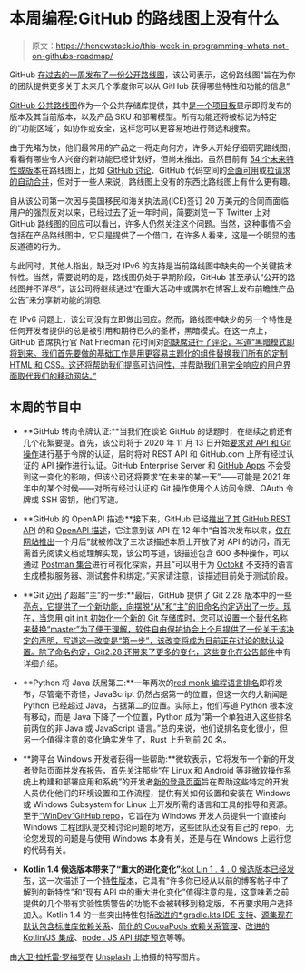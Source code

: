 # 本周编程:GitHub 的路线图上没有什么

> 原文：<https://thenewstack.io/this-week-in-programming-whats-not-on-githubs-roadmap/>

GitHub [在过去的一周发布了一份公开路线图](https://github.blog/2020-07-28-announcing-the-github-public-roadmap/)，该公司表示，这份路线图“旨在为你的团队提供更多关于未来几个季度你可以从 GitHub 获得哪些特性和功能的信息”

[GitHub 公共路线图](https://github.com/github/roadmap)作为一个公共存储库提供，其中[是一个项目板](https://github.com/github/roadmap/projects/1)显示即将发布的版本及其当前版本，以及产品 SKU 和部署模型。所有功能还将被标记为特定的“功能区域”，如协作或安全，这样您可以更容易地进行筛选和搜索。

由于先睹为快，他们最常用的产品之一将走向何方，许多人开始仔细研究路线图，看看有哪些令人兴奋的新功能已经计划好，但尚未推出。虽然目前有 [54 个未来特性或版本](https://github.com/github/roadmap/issues?q=label%3Ashipped+)在路线图上，比如 [GitHub 讨论](https://github.com/github/roadmap/issues/104)、GitHub 代码空间的[全面可用](https://github.com/github/roadmap/issues/55)或[拉请求的自动合并](https://github.com/github/roadmap/issues/107)，但对于一些人来说，路线图上没有的东西比路线图上有什么更有趣。

自从该公司第一次因与美国移民和海关执法局(ICE)签订 20 万美元的合同而面临用户的强烈反对以来，已经过去了近一年时间，简要浏览一下 Twitter 上对 GitHub 路线图的回应可以看出，许多人仍然关注这个问题。当然，这种事情不会包括在产品路线图中，它只是提供了一个借口，在许多人看来，这是一个明显的违反道德的行为。

与此同时，其他人指出，缺乏对 IPv6 的支持是当前路线图中缺失的一个关键技术特性。当然，需要说明的是，路线图仍处于早期阶段，GitHub 甚至承认“公开的路线图并不详尽”，该公司将继续通过“在重大活动中或偶尔在博客上发布前瞻性产品公告”来分享新功能的消息

在 IPv6 问题上，该公司没有立即做出回应。然而，路线图中缺少的另一个特性是任何开发者提供的总是被引用和期待已久的圣杯，黑暗模式。在这一点上，GitHub 首席执行官 Nat Friedman 花时间对[的缺席进行了评论，写道“黑暗模式即将到来。我们首先要做的基础工作是用更容易主题化的组件替换我们所有的定制 HTML 和 CSS。这还将帮助我们提高可访问性，并帮助我们用完全响应的用户界面取代我们的移动网站。”](https://news.ycombinator.com/item?id=23977950)

## 本周的节目中

*   **GitHub 转向令牌认证:**当我们在谈论 GitHub 的话题时，在继续之前还有几个花絮要提。首先，该公司将于 2020 年 11 月 13 日开始[要求对 API 和 Git 操作](https://github.blog/2020-07-30-token-authentication-requirements-for-api-and-git-operations/)进行基于令牌的认证，届时将对 REST API 和 GitHub.com 上所有经过认证的 API 操作进行认证。GitHub Enterprise Server 和 [GitHub Apps](https://docs.github.com/en/developers/apps/about-apps#about-github-apps) 不会受到这一变化的影响，但该公司还将要求“在未来的某一天”——可能是 2021 年年中的某个时候——对所有经过认证的 Git 操作使用个人访问令牌、OAuth 令牌或 SSH 密钥，他们写道。
*   **GitHub 的 OpenAPI 描述:**接下来，GitHub 已经[推出了其](https://github.blog/2020-07-27-introducing-githubs-openapi-description/) [GitHub REST API](https://developer.github.com/v3/) 的和 [OpenAPI 描述](https://github.com/github/rest-api-description)，它注意到该 API 在 12 年中“自首次发布以来，[仅在网站推出](https://github.blog/2008-03-12-the-api/)一个月后”就被修改了三次该描述本质上开放了对 API 的访问，而无需首先阅读文档或理解实现，该公司写道，该描述包含 600 多种操作，可以通过 [Postman 集合](https://www.postman.com/collection/)进行可视化探索，并且“可以用于为 [Octokit](https://github.com/octokit) 不支持的语言生成模拟服务器、测试套件和绑定。”买家请注意，该描述目前处于测试阶段。

*   **Git 迈出了超越“主”的一步:**最后，GitHub 提供了 Git 2.28 版本中的一些[亮点，它提供了一个新功能，向摆脱“从”和“主”的旧命名约定迈出了一步。现在，当您用 git init 初始化一个新的 Git 存储库时，您可以设置一个替代名称来替换“master”为了便于理解，软件自由保护协会上个月提供了一份关于该决定的声明，写道这一改变是“第一步”，该改变将成为目前正在讨论的默认设置。除了命名约定，Git2.28 还带来了更多的变化，这些变化在](https://github.blog/2020-07-27-highlights-from-git-2-28/)[公告邮件](https://lore.kernel.org/git/xmqq5za8hpir.fsf@gitster.c.googlers.com/)中有详细介绍。
*   **Python 将 Java 跃居第二:**一年两次的[red monk 编程语言排名](https://redmonk.com/sogrady/2020/07/27/language-rankings-6-20/)即将发布，尽管毫不奇怪，JavaScript 仍然占据第一的位置，但这一次的大新闻是 Python 已经超过 Java，占据第二的位置。实际上，他们写道 Python 根本没有移动，而是 Java 下降了一个位置，Python 成为“第一个单独进入这些排名前两位的非 Java 或 JavaScript 语言。”总的来说，他们说排名变化很小，但另一个值得注意的变化确实发生了，Rust 上升到前 20 名。

*   **跨平台 Windows 开发者获得一些帮助:**微软表示，它将发布一个新的开发者登陆页面[并发布报告](https://blogs.windows.com/windowsdeveloper/2020/07/28/new-developer-landing-page-and-issues-repo/)，首先关注那些“在 Linux 和 Android 等非微软操作系统上构建和部署应用和系统”的开发者[新的登录页面](https://docs.microsoft.com/en-us/windows/dev-environment/overview)旨在帮助这些特定的开发人员优化他们的环境设置和工作流程，提供有关如何设置和安装在 Windows 或 Windows Subsystem for Linux 上开发所需的语言和工具的指导和资源。至于[“WinDev”GitHub repo](https://github.com/microsoft/windev)，它旨在为 Windows 开发人员提供一个直接向 Windows 工程团队提交和讨论问题的地方，这些团队还没有自己的 repo，无论您发现的问题是与使用 Windows 本身有关，还是与在 Windows 上运行您的代码有关。
*   **Kotlin 1.4 候选版本带来了“重大的进化变化”:**[kot Lin 1 . 4 . 0 候选版本已经发布](https://blog.jetbrains.com/kotlin/2020/07/kotlin-1-4-rc-released/)，这一次描述了一个[特性版本](https://kotlinlang.org/docs/reference/evolution/kotlin-evolution.html#feature-releases-and-incremental-releases)，它具有“许多你已经从以前的博客帖子中了解到的新特性”和“现有 API 中的重大进化变化”值得注意的是，这意味着之前提供的几个带有实验性质警告的功能不会被转移到稳定版，不再要求用户选择加入。Kotlin 1.4 的一些突出特性包括[改进的*.gradle.kts IDE 支持](https://blog.jetbrains.com/kotlin/2020/07/kotlin-1-4-rc-released/#improved-gradle-kts-support)、[源集现在默认包含标准库依赖关系](https://blog.jetbrains.com/kotlin/2020/07/kotlin-1-4-rc-released/#stdlib-default)、[简化的 CocoaPods 依赖关系管理](https://blog.jetbrains.com/kotlin/2020/07/kotlin-1-4-rc-released/#kotlin-native)、[改进的 Kotlin/JS 集成](https://blog.jetbrains.com/kotlin/2020/07/kotlin-1-4-rc-released/#kotlin-js)、[node . JS API 绑定预览](https://blog.jetbrains.com/kotlin/2020/07/kotlin-1-4-rc-released/#kotlin-js-node)等等。

由[大卫·拉托雷·罗梅罗](https://unsplash.com/@latorware?utm_source=unsplash&utm_medium=referral&utm_content=creditCopyText)在 [Unsplash](https://unsplash.com/s/photos/wheels?utm_source=unsplash&utm_medium=referral&utm_content=creditCopyText) 上拍摄的特写图片。

<svg xmlns:xlink="http://www.w3.org/1999/xlink" viewBox="0 0 68 31" version="1.1"><title>Group</title> <desc>Created with Sketch.</desc></svg>